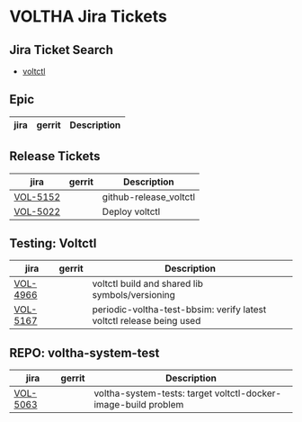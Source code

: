 VOLTHA Jira Tickets
===================

Jira Ticket Search
------------------
- [voltctl](https://jira.opencord.org/browse/VOL-5152?jql=(text%20~%20%22voltctl%22)%20AND%20(resolution%20IS%20EMPTY))


Epic
----
    
| jira | gerrit | Description |
| -----| ------ | ------------|


Release Tickets
---------------

| jira | gerrit | Description |
| -----| ------ | ------------|
| [VOL-5152](https://jira.opencord.org/browse/VOL-5152) | | github-release_voltctl |
| [VOL-5022](https://jira.opencord.org/browse/VOL-5022) | | Deploy voltctl         |


Testing: Voltctl
----------------

| jira | gerrit | Description |
| -----| ------ | ------------|
| [VOL-4966](https://jira.opencord.org/browse/VOL-4966) | | voltctl build and shared lib symbols/versioning |
| [VOL-5167](https://jira.opencord.org/browse/VOL-5167) | | periodic-voltha-test-bbsim: verify latest voltctl release being used |

REPO: voltha-system-test
------------------------

| jira | gerrit | Description |
| -----| ------ | ------------|
| [VOL-5063](https://jira.opencord.org/browse/VOL-5063) | | voltha-system-tests: target voltctl-docker-image-build problem |

